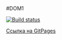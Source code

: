 #DOM1 

[![Build status](https://ci.appveyor.com/api/projects/status/clfoostk1ytv570x?svg=true)](https://ci.appveyor.com/project/VavaIkelman/ahjdom1)

[Ссылка на GitPages](https://vavaikelman.github.io/AhjDom1/)
